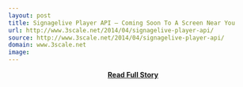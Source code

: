 ```yaml
---
layout: post
title: Signagelive Player API – Coming Soon To A Screen Near You 
url: http://www.3scale.net/2014/04/signagelive-player-api/
source: http://www.3scale.net/2014/04/signagelive-player-api/
domain: www.3scale.net
image: 
---
```


<p></p>
<center><p><a href="http://www.3scale.net/2014/04/signagelive-player-api/" style='padding:25px; font-sze:18px; font-weight: bold;'>Read Full Story</a></p></center>
